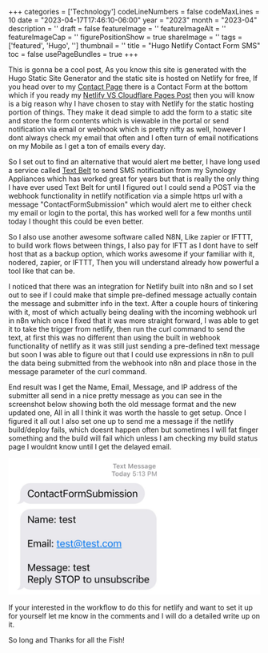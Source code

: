 ﻿+++
categories = ['Technology']
codeLineNumbers = false
codeMaxLines = 10
date = "2023-04-17T17:46:10-06:00"
year = "2023"
month = "2023-04"
description = ''
draft = false
featureImage = ''
featureImageAlt = ''
featureImageCap = ''
figurePositionShow = true
shareImage = ''
tags = ['featured', 'Hugo', '']
thumbnail = ''
title = "Hugo Netlify Contact Form SMS"
toc = false
usePageBundles = true
+++

This is gonna be a cool post, As you know this site is generated with the Hugo Static Site Generator and the static site is hosted on Netlify for free, If you head over to my [Contact Page](https://techrelay.xyz/contact) there is a Contact Form at the bottom which if you ready my [Netlify VS Cloudflare Pages Post](https://techrelay.xyz/post/netlify-vs-cloudflare) then you will know is a big reason why I have chosen to stay with Netlify for the static hosting portion of things. They make it dead simple to add the form to a static site and store the form contents which is viewable in the portal or send notification via email or webhook which is pretty nifty as well, however I dont always check my email that often and I often turn of email notifications on my Mobile as I get a ton of emails every day.

So I set out to find an alternative that would alert me better, I have long used a service called [Text Belt](https://textbelt.com/) to send SMS notification from my Synology Appliances which has worked great for years but that is really the only thing I have ever used Text Belt for until I figured out I could send a POST via the webhook functionality in netlify notification via a simple https url with a message "ContactFormSubmission" which would alert me to either check my email or login to the portal, this has worked well for a few months until today I thought this could be even better.

So I also use another awesome software called N8N, Like zapier or IFTTT, to build work flows between things, I also pay for IFTT as I dont have to self host that as a backup option, which works awesome if your familiar with it, nodered, zapier, or IFTTT, Then you will understand already how powerful a tool like that can be. 

I noticed that there was an integration for Netlify built into n8n and so I set out to see if I could make that simple pre-defined message actually contain the message and submitter info in the text. After a couple hours of tinkering with it, most of which actually being dealing with the incoming webhook url in n8n which once I fixed that it was more straight forward, I was able to get it to take the trigger from netlify, then run the curl command to send the text, at first this was no different than using the built in webhook functionality of netlify as it was still just sending a pre-defined text message but soon I was able to figure out that I could use expressions in n8n to pull the data being submitted from the webhook into n8n and place those in the message parameter of the curl command. 

End result was I get the Name, Email, Message, and IP address of the submitter all send in a nice pretty message as you can see in the screenshot below showing both the old message format and the new updated one, All in all I think it was worth the hassle to get setup. Once I figured it all out I also set one up to send me a message if the netlify build/deploy fails, which doesnt happen often but sometimes I will fat finger something and the build will fail which unless I am checking my build status page I wouldnt know until I get the delayed email.

![Both SMS Message Versions](sms.jpg)

If your interested in the workflow to do this for netlify and want to set it up for yourself let me know in the comments and I will do a detailed write up on it. 

So long and Thanks for all the Fish!

